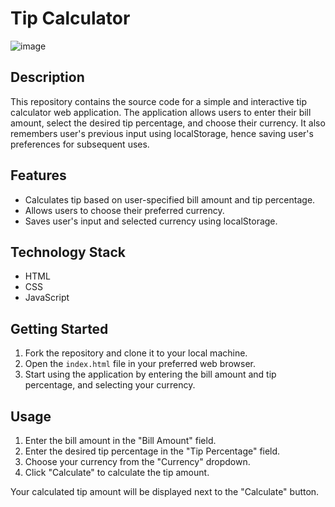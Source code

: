 # Tip Calculator

![image](https://github.com/EleoXDA/Tip_Calculator_JS/assets/27622683/c8d6704b-0308-4b25-903c-f8b0e707b37b)


## Description
This repository contains the source code for a simple and interactive tip calculator web application. The application allows users to enter their bill amount, select the desired tip percentage, and choose their currency. It also remembers user's previous input using localStorage, hence saving user's preferences for subsequent uses.

## Features
- Calculates tip based on user-specified bill amount and tip percentage.
- Allows users to choose their preferred currency.
- Saves user's input and selected currency using localStorage.

## Technology Stack
- HTML
- CSS
- JavaScript

## Getting Started
1. Fork the repository and clone it to your local machine.
2. Open the `index.html` file in your preferred web browser.
3. Start using the application by entering the bill amount and tip percentage, and selecting your currency.

## Usage
1. Enter the bill amount in the "Bill Amount" field.
2. Enter the desired tip percentage in the "Tip Percentage" field.
3. Choose your currency from the "Currency" dropdown.
4. Click "Calculate" to calculate the tip amount.

Your calculated tip amount will be displayed next to the "Calculate" button.
